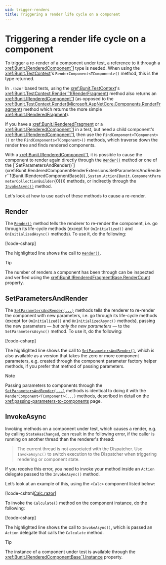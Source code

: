 ```yaml
---
uid: trigger-renders
title: Triggering a render life cycle on a component
---
```


# Triggering a render life cycle on a component

To trigger a re-render of a component under test, a reference to it through a <xref:Bunit.IRenderedComponent`1> type is needed. When using the <xref:Bunit.TestContext>'s `RenderComponent<TComponent>()` method, this is the type returned.

In `.razor` based tests, using the <xref:Bunit.TestContext>'s <xref:Bunit.TestContext.Render``1(RenderFragment)> method also returns an <xref:Bunit.IRenderedComponent`1> (as opposed to the <xref:Bunit.TestContext.Render(Microsoft.AspNetCore.Components.RenderFragment)> method which returns the more simple <xref:Bunit.IRenderedFragment>).

If you have a <xref:Bunit.IRenderedFragment> or a <xref:Bunit.IRenderedComponent`1> in a test, but need a child component's <xref:Bunit.IRenderedComponent`1>, then use the `FindComponent<TComponent>()` or the `FindComponents<TComponent>()` methods, which traverse down the render tree and finds rendered components.

With a <xref:Bunit.IRenderedComponent`1>, it is possible to cause the component to render again directly through the [`Render()`](xref:Bunit.TestContext.Render``1(Microsoft.AspNetCore.Components.RenderFragment)) method or one of the [`SetParametersAndRender()`](xref:Bunit.RenderedComponentRenderExtensions.SetParametersAndRender``1(Bunit.IRenderedComponentBase{``0},System.Action{Bunit.ComponentParameterCollectionBuilder{``0}})) methods, or indirectly through the [`InvokeAsync()`](xref:Bunit.IRenderedFragmentBase.Bunit.RenderedFragmentInvokeAsyncExtensions.InvokeAsync(System.Action)) method.

Let's look at how to use each of these methods to cause a re-render.

## Render

The [`Render()`](xref:Bunit.RenderedComponentRenderExtensions.Render``1(Bunit.IRenderedComponentBase{``0})) method tells the renderer to re-render the component, i.e. go through its life-cycle methods (except for `OnInitialized()` and `OnInitializedAsync()` methods). To use it, do the following:

[!code-csharp[](../../../samples/tests/xunit/ReRenderTest.cs?start=17&end=23&highlight=5)]

The highlighted line shows the call to [`Render()`](xref:Bunit.RenderedComponentRenderExtensions.Render``1(Bunit.IRenderedComponentBase{``0})).

> [!TIP]
> The number of renders a component has been through can be inspected and verified using the <xref:Bunit.IRenderedFragmentBase.RenderCount> property.

## SetParametersAndRender

The [`SetParametersAndRender(...)`](xref:Bunit.RenderedComponentRenderExtensions.SetParametersAndRender``1(Bunit.IRenderedComponentBase{``0},Action{Bunit.ComponentParameterCollectionBuilder{``0}})) methods tells the renderer to re-render the component with new parameters, i.e. go through its life-cycle methods (except for `OnInitialized()` and `OnInitializedAsync()` methods), passing the new parameters &mdash; _but only the new parameters_ &mdash; to the `SetParametersAsync()` method. To use it, do the following:

[!code-csharp[](../../../samples/tests/xunit/ReRenderTest.cs?start=30&end=40&highlight=7-9)]

The highlighted line shows the call to [`SetParametersAndRender()`](xref:Bunit.RenderedComponentRenderExtensions.SetParametersAndRender``1(Bunit.IRenderedComponentBase{``0},Action{Bunit.ComponentParameterCollectionBuilder{``0}})), which is also available as a version that takes the zero or more component parameters, e.g. created through the component parameter factory helper methods, if you prefer that method of passing parameters.

> [!NOTE]
> Passing parameters to components through the [`SetParametersAndRender(...)`](xref:Bunit.RenderedComponentRenderExtensions.SetParametersAndRender``1(Bunit.IRenderedComponentBase{``0},Action{Bunit.ComponentParameterCollectionBuilder{``0}})) methods is identical to doing it with the `RenderComponent<TComponent>(...)` methods, described in detail on the <xref:passing-parameters-to-components> page.

## InvokeAsync

Invoking methods on a component under test, which causes a render, e.g. by calling `StateHasChanged`, can result in the following error, if the caller is running on another thread than the renderer's thread:

> The current thread is not associated with the Dispatcher. Use `InvokeAsync()` to switch execution to the Dispatcher when triggering rendering or component state.

If you receive this error, you need to invoke your method inside an `Action` delegate passed to the `InvokeAsync()` method.

Let’s look at an example of this, using the `<Calc>` component listed below:

[!code-cshtml[Calc.razor](../../../samples/components/Calc.razor)]

To invoke the `Calculate()` method on the component instance, do the following:

[!code-csharp[](../../../samples/tests/xunit/ReRenderTest.cs?start=47&end=53&highlight=5)]

The highlighted line shows the call to `InvokeAsync()`, which is passed an `Action` delegate that calls the `Calculate` method.

> [!TIP]
> The instance of a component under test is available through the <xref:Bunit.IRenderedComponentBase`1.Instance> property.
